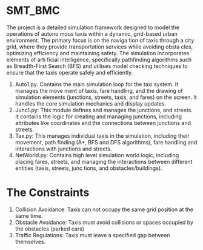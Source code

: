 # SMT_BMC
The project is a detailed simulation framework designed to model the operations of autono
mous taxis within a dynamic, grid-based urban environment. The primary focus is on the naviga
tion of taxis through a city grid, where they provide transportation services while avoiding obsta
cles, optimizing efficiency and maintaining safety. The simulation incorporates elements of arti
ficial intelligence, specifically pathfinding algorithms such as Breadth-First Search (BFS) and 
utilises model checking techniques to ensure that the taxis operate safely and efficiently. 

1. Auto1.py: Contains the main simulation loop for the taxi system. It manages the move
ment of taxis, fare handling, and the drawing of simulation elements (junctions, streets, 
taxis, and fares) on the screen. It handles the core simulation mechanics and display 
updates. 
2. Junc1.py: This module defines and manages the junctions, and streets. It contains the 
logic for creating and managing junctions, including attributes like coordinates and the 
connections between junctions and streets. 
3. Tax.py: This manages individual taxis in the simulation, including their movement, path
finding (A*, BFS and DFS algorithms), fare handling and interactions with junctions and 
streets. 
4. NetWorld.py: Contains high level simulation world logic, including placing fares, 
streets, and managing the interactions between different entities (taxis, streets, junc
tions, and obstacles/buildings).

# The Constraints 
1. Collision Avoidance: Taxis can not occupy the same grid position at the same time. 
2. Obstacle Avoidance: Taxis must avoid collisions or spaces occupied by the obstacles (parked 
cars) 
3. Traffic Regulations: Taxis must leave a specified gap between themselves. 
